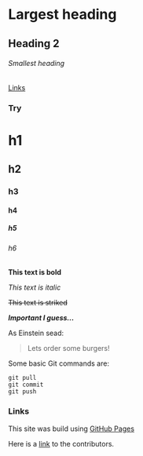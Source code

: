 # Largest heading
## Heading 2
###### Smallest heading

[Links](#links)

### Try

# h1
## h2
### h3
#### h4
##### h5
###### h6

**This text is bold**

*This text is italic*

~~This text is striked~~

***Important I guess...***

As Einstein sead:
> Lets order some burgers!

Some basic Git commands are:
```
git pull
git commit
git push
```

### Links
This site was build using [GitHub Pages](https://pages.github.com)

Here is a [link](/others/contributors.html) to the contributors.
